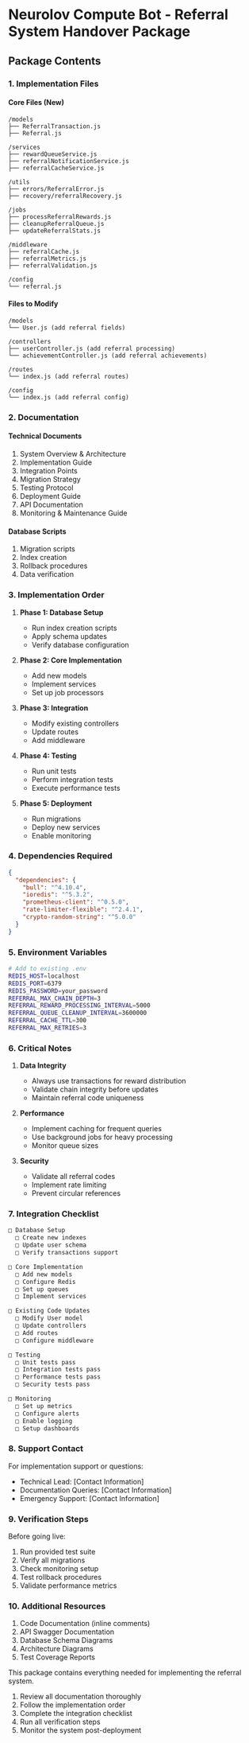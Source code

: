 # Neurolov Compute Bot - Referral System Handover Package

## Package Contents

### 1. Implementation Files

#### Core Files (New)
```plaintext
/models
├── ReferralTransaction.js
├── Referral.js

/services
├── rewardQueueService.js
├── referralNotificationService.js
├── referralCacheService.js

/utils
├── errors/ReferralError.js
├── recovery/referralRecovery.js

/jobs
├── processReferralRewards.js
├── cleanupReferralQueue.js
├── updateReferralStats.js

/middleware
├── referralCache.js
├── referralMetrics.js
├── referralValidation.js

/config
└── referral.js
```

#### Files to Modify
```plaintext
/models
└── User.js (add referral fields)

/controllers
├── userController.js (add referral processing)
└── achievementController.js (add referral achievements)

/routes
└── index.js (add referral routes)

/config
└── index.js (add referral config)
```

### 2. Documentation

#### Technical Documents
1. System Overview & Architecture
2. Implementation Guide
3. Integration Points
4. Migration Strategy
5. Testing Protocol
6. Deployment Guide
7. API Documentation
8. Monitoring & Maintenance Guide

#### Database Scripts
1. Migration scripts
2. Index creation
3. Rollback procedures
4. Data verification

### 3. Implementation Order

1. **Phase 1: Database Setup**
   - Run index creation scripts
   - Apply schema updates
   - Verify database configuration

2. **Phase 2: Core Implementation**
   - Add new models
   - Implement services
   - Set up job processors

3. **Phase 3: Integration**
   - Modify existing controllers
   - Update routes
   - Add middleware

4. **Phase 4: Testing**
   - Run unit tests
   - Perform integration tests
   - Execute performance tests

5. **Phase 5: Deployment**
   - Run migrations
   - Deploy new services
   - Enable monitoring

### 4. Dependencies Required

```json
{
  "dependencies": {
    "bull": "^4.10.4",
    "ioredis": "^5.3.2",
    "prometheus-client": "^0.5.0",
    "rate-limiter-flexible": "^2.4.1",
    "crypto-random-string": "^5.0.0"
  }
}
```

### 5. Environment Variables

```bash
# Add to existing .env
REDIS_HOST=localhost
REDIS_PORT=6379
REDIS_PASSWORD=your_password
REFERRAL_MAX_CHAIN_DEPTH=3
REFERRAL_REWARD_PROCESSING_INTERVAL=5000
REFERRAL_QUEUE_CLEANUP_INTERVAL=3600000
REFERRAL_CACHE_TTL=300
REFERRAL_MAX_RETRIES=3
```

### 6. Critical Notes

1. **Data Integrity**
   - Always use transactions for reward distribution
   - Validate chain integrity before updates
   - Maintain referral code uniqueness

2. **Performance**
   - Implement caching for frequent queries
   - Use background jobs for heavy processing
   - Monitor queue sizes

3. **Security**
   - Validate all referral codes
   - Implement rate limiting
   - Prevent circular references

### 7. Integration Checklist

```markdown
□ Database Setup
  □ Create new indexes
  □ Update user schema
  □ Verify transactions support

□ Core Implementation
  □ Add new models
  □ Configure Redis
  □ Set up queues
  □ Implement services

□ Existing Code Updates
  □ Modify User model
  □ Update controllers
  □ Add routes
  □ Configure middleware

□ Testing
  □ Unit tests pass
  □ Integration tests pass
  □ Performance tests pass
  □ Security tests pass

□ Monitoring
  □ Set up metrics
  □ Configure alerts
  □ Enable logging
  □ Setup dashboards
```

### 8. Support Contact

For implementation support or questions:
- Technical Lead: [Contact Information]
- Documentation Queries: [Contact Information]
- Emergency Support: [Contact Information]

### 9. Verification Steps

Before going live:
1. Run provided test suite
2. Verify all migrations
3. Check monitoring setup
4. Test rollback procedures
5. Validate performance metrics

### 10. Additional Resources

1. Code Documentation (inline comments)
2. API Swagger Documentation
3. Database Schema Diagrams
4. Architecture Diagrams
5. Test Coverage Reports

This package contains everything needed for implementing the referral system. 

1. Review all documentation thoroughly
2. Follow the implementation order
3. Complete the integration checklist
4. Run all verification steps
5. Monitor the system post-deployment
